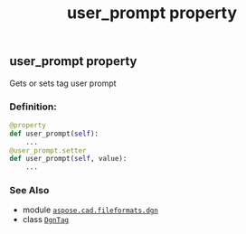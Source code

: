 ﻿---
title: user_prompt property
second_title: Aspose.CAD for Python via .NET API References
description: 
type: docs
weight: 60
url: /python-net/aspose.cad.fileformats.dgn/dgntag/user_prompt/
is_root: false
---

## user_prompt property


Gets or sets tag user prompt
### Definition:
```python
@property
def user_prompt(self):
    ...
@user_prompt.setter
def user_prompt(self, value):
    ...
```

### See Also
* module [`aspose.cad.fileformats.dgn`](../../)
* class [`DgnTag`](/cad/python-net/aspose.cad.fileformats.dgn/dgntag)
